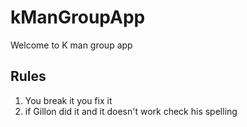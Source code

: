 # kManGroupApp
Welcome to K man group app

Rules
---
1. You break it you fix it 
2. if Gillon did it and it doesn't work check his spelling
